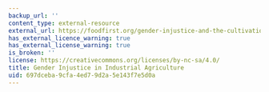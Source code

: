 ```yaml
---
backup_url: ''
content_type: external-resource
external_url: https://foodfirst.org/gender-injustice-and-the-cultivation-of-industrial-agriculture/
has_external_licence_warning: true
has_external_license_warning: true
is_broken: ''
license: https://creativecommons.org/licenses/by-nc-sa/4.0/
title: Gender Injustice in Industrial Agriculture
uid: 697dceba-9cfa-4ed7-9d2a-5e143f7e5d0a
---
```

